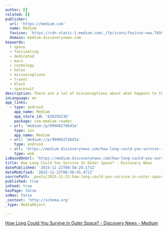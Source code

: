 ```yaml
---
author: []
related: []
publisher:
  url: 'https://medium.com'
  name: Medium
  favicon: 'https://cdn-static-1.medium.com/_/fp/icons/favicon-new.TAS6uQ-Y7kcKgi0xjcYHXw.ico'
  domain: medium.discoverynews.com
keywords:
  - space
  - fascinating
  - dedicated
  - mars
  - cosmology
  - holes
  - misconceptions
  - travel
  - black
  - spacesuit
description: There are a lot of misconceptions about what happens to the human body in space. This is exactly what would happen if yo...
inLanguage: en
app_links:
  - type: android
    app_name: Medium
    app_store_id: '828256236'
    package: com.medium.reader
  - url: 'medium:/p/9996627dbd3a'
    type: ios
    app_name: Medium
  - url: 'medium://p/9996627dbd3a'
    type: android
  - url: 'https://medium.discoverynews.com/how-long-could-you-survive-in-outer-space-9996627dbd3a'
    type: web
isBasedOnUrl: 'https://medium.discoverynews.com/how-long-could-you-survive-in-outer-space-9996627dbd3a#.r40wz9sdy'
title: How Long Could You Survive In Outer Space? - Discovery News
datePublished: '2015-11-22T08:58:20.171Z'
dateModified: '2015-11-22T08:56:45.471Z'
sourcePath: _posts/2015-11-22-how-long-could-you-survive-in-outer-space-discovery-news.md
published: true
inFeed: true
hasPage: false
inNav: false
_context: 'http://schema.org'
_type: MediaObject

---
```

[How Long Could You Survive In Outer Space? - Discovery News - Medium][0]

[0]: https://medium.discoverynews.com/how-long-could-you-survive-in-outer-space-9996627dbd3a?gi=aa4e607d3b3